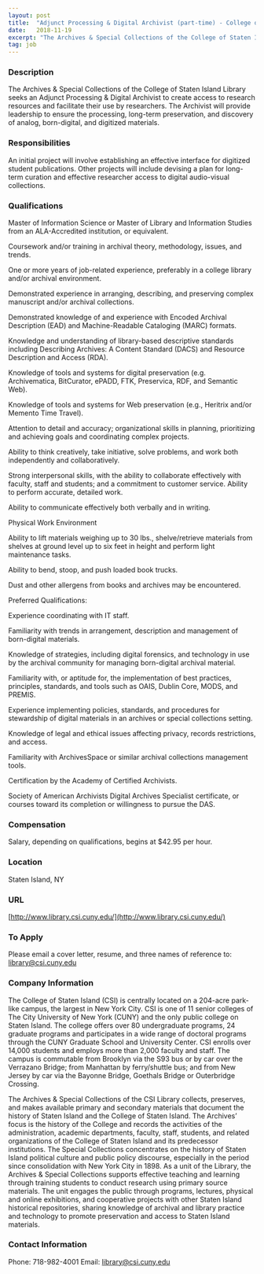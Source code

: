 ```yaml
---
layout: post
title:  "Adjunct Processing & Digital Archivist (part-time) - College of Staten Island, CUNY"
date:   2018-11-19
excerpt: "The Archives & Special Collections of the College of Staten Island Library seeks an Adjunct Processing & Digital Archivist to create access to research resources and facilitate their use by researchers. The Archivist will provide leadership to ensure the processing, long-term preservation, and discovery of analog, born-digital, and digitized materials...."
tag: job
---
```


### Description   

The Archives & Special Collections of the College of Staten Island Library seeks an Adjunct Processing & Digital Archivist to create access to research resources and facilitate their use by researchers. The Archivist will provide leadership to ensure the processing, long-term preservation, and discovery of analog, born-digital, and digitized materials.


### Responsibilities   

An initial project will involve establishing an effective interface for digitized student publications. Other projects will include devising a plan for long-term curation and effective researcher access to digital audio-visual collections.


### Qualifications   

Master of Information Science or Master of Library and Information Studies from an ALA-Accredited institution, or equivalent.

Coursework and/or training in archival theory, methodology, issues, and trends.

One or more years of job-related experience, preferably in a college library and/or archival environment.

Demonstrated experience in arranging, describing, and preserving complex manuscript and/or archival collections.

Demonstrated knowledge of and experience with Encoded Archival Description (EAD) and Machine-Readable Cataloging (MARC) formats.

Knowledge and understanding of library-based descriptive standards including Describing Archives: A Content Standard (DACS) and Resource Description and Access (RDA).

Knowledge of tools and systems for digital preservation (e.g. Archivematica, BitCurator, ePADD, FTK, Preservica, RDF, and Semantic Web).

Knowledge of tools and systems for Web preservation (e.g., Heritrix and/or Memento Time Travel).

Attention to detail and accuracy; organizational skills in planning, prioritizing and achieving goals and coordinating complex projects.

Ability to think creatively, take initiative, solve problems, and work both independently and collaboratively.

Strong interpersonal skills, with the ability to collaborate effectively with faculty, staff and students; and a commitment to customer service. Ability to perform accurate, detailed work.

Ability to communicate effectively both verbally and in writing.

Physical Work Environment

Ability to lift materials weighing up to 30 lbs., shelve/retrieve materials from shelves at ground level up to six feet in height and perform light maintenance tasks.

Ability to bend, stoop, and push loaded book trucks.

Dust and other allergens from books and archives may be encountered.

Preferred Qualifications:

Experience coordinating with IT staff.

Familiarity with trends in arrangement, description and management of born-digital materials.

Knowledge of strategies, including digital forensics, and technology in use by the archival community for managing born-digital archival material.

Familiarity with, or aptitude for, the implementation of best practices, principles, standards, and tools such as OAIS, Dublin Core, MODS, and PREMIS.

Experience implementing policies, standards, and procedures for stewardship of digital materials in an archives or special collections setting.

Knowledge of legal and ethical issues affecting privacy, records restrictions, and access.

Familiarity with ArchivesSpace or similar archival collections management tools.

Certification by the Academy of Certified Archivists.

Society of American Archivists Digital Archives Specialist certificate, or courses toward its completion or willingness to pursue the DAS.


### Compensation   

Salary, depending on qualifications, begins at $42.95 per hour.


### Location   

Staten Island, NY


### URL   

[http://www.library.csi.cuny.edu/](http://www.library.csi.cuny.edu/)

### To Apply   

Please email a cover letter, resume, and three names of reference to: library@csi.cuny.edu


### Company Information   

The College of Staten Island (CSI) is centrally located on a 204-acre park-like campus, the largest in New York City. CSI is one of 11 senior colleges of The City University of New York (CUNY) and the only public college on Staten Island. The college offers over 80 undergraduate programs, 24 graduate programs and participates in a wide range of doctoral programs through the CUNY Graduate School and University Center. CSI enrolls over 14,000 students and employs more than 2,000 faculty and staff. The campus is commutable from Brooklyn via the S93 bus or by car over the Verrazano Bridge; from Manhattan by ferry/shuttle bus; and from New Jersey by car via the Bayonne Bridge, Goethals Bridge or Outerbridge Crossing.

The Archives & Special Collections of the CSI Library collects, preserves, and makes available primary and secondary materials that document the history of Staten Island and the College of Staten Island. The Archives’ focus is the history of the College and records the activities of the administration, academic departments, faculty, staff, students, and related organizations of the College of Staten Island and its predecessor institutions. The Special Collections concentrates on the history of Staten Island political culture and public policy discourse, especially in the period since consolidation with New York City in 1898. As a unit of the Library, the Archives & Special Collections supports effective teaching and learning through training students to conduct research using primary source materials. The unit engages the public through programs, lectures, physical and online exhibitions, and cooperative projects with other Staten Island historical repositories, sharing knowledge of archival and library practice and technology to promote preservation and access to Staten Island materials.




### Contact Information   

Phone: 718-982-4001
Email: library@csi.cuny.edu

